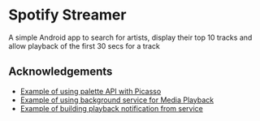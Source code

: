 Spotify Streamer
================

A simple Android app to search for artists, display their top 10 tracks and allow playback of the first 30 secs for a track

Acknowledgements
----------------

  * [Example of using palette API with Picasso](http://jakewharton.com/coercing-picasso-to-play-with-palette/)
  * [Example of using background service for Media Playback](https://github.com/googlesamples/android-UniversalMusicPlayer)
  * [Example of building playback notification from service](https://github.com/PaulTR/AndroidDemoProjects/tree/master/MediaSessionwithMediaStyleNotification)

